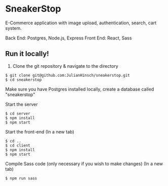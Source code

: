# SneakerStop

E-Commerce application with image upload, authentication, search, cart system. 

Back End: Postgres, Node.js, Express 
Front End: React, Sass

## Run it locally!

1. Clone the git repository & navigate to the directory

```
$ git clone git@github.com:JulianHinsch/sneakerstop.git
$ cd sneakerstop
```

Make sure you have Postgres installed locally, create a database called "sneakerstop"

Start the server

```
$ cd server
$ npm install
$ npm start
```

Start the front-end
(In a new tab)

```
$ cd ..
$ cd client
$ npm install
$ npm start
```

Compile Sass code (only necessary if you wish to make changes)
(In a new tab)

```
$ npm run sass
```

